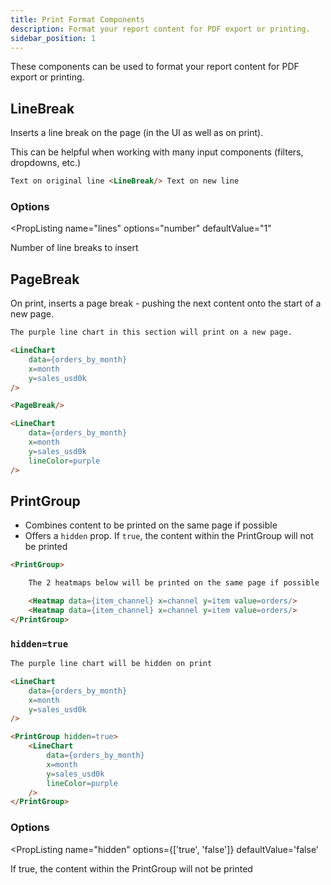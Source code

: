 ```yaml
---
title: Print Format Components
description: Format your report content for PDF export or printing.
sidebar_position: 1
---
```


These components can be used to format your report content for PDF export or printing.

## LineBreak
Inserts a line break on the page (in the UI as well as on print).

This can be helpful when working with many input components (filters, dropdowns, etc.)

```html
Text on original line <LineBreak/> Text on new line
```

### Options

<PropListing
    name="lines"
    options="number"
    defaultValue="1"
>

Number of line breaks to insert

</PropListing>

## PageBreak
On print, inserts a page break - pushing the next content onto the start of a new page.

```html
The purple line chart in this section will print on a new page.

<LineChart 
    data={orders_by_month} 
    x=month
    y=sales_usd0k 
/>

<PageBreak/>

<LineChart 
    data={orders_by_month} 
    x=month
    y=sales_usd0k 
    lineColor=purple
/>

```

## PrintGroup
- Combines content to be printed on the same page if possible
- Offers a `hidden` prop. If `true`, the content within the PrintGroup will not be printed

```html
<PrintGroup>

    The 2 heatmaps below will be printed on the same page if possible

    <Heatmap data={item_channel} x=channel y=item value=orders/>
    <Heatmap data={item_channel} x=channel y=item value=orders/>
</PrintGroup>
```

### `hidden=true`

```html
The purple line chart will be hidden on print

<LineChart 
    data={orders_by_month} 
    x=month
    y=sales_usd0k 
/>

<PrintGroup hidden=true>
    <LineChart 
        data={orders_by_month} 
        x=month
        y=sales_usd0k 
        lineColor=purple
    />
</PrintGroup>
```

### Options

<PropListing
    name="hidden"
    options={['true', 'false']}
    defaultValue='false'
>

If true, the content within the PrintGroup will not be printed

</PropListing>